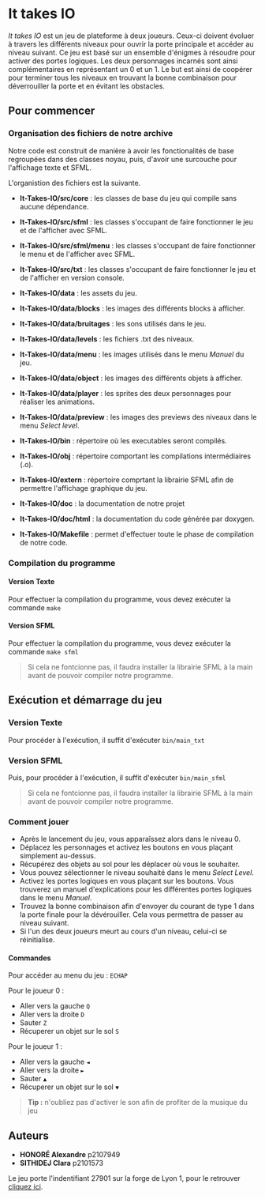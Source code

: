 
# It takes IO 

_It takes IO_ est un jeu de plateforme à deux joueurs. Ceux-ci doivent évoluer à travers les différents niveaux pour ouvrir la porte principale et accéder au niveau suivant. Ce jeu est basé sur un ensemble d'énigmes à résoudre pour activer des portes logiques. Les deux personnages incarnés sont ainsi complémentaires en représentant un 0 et un 1. Le but est ainsi de coopérer pour terminer tous les niveaux en trouvant la bonne combinaison pour déverrouiller la porte et en évitant les obstacles.

## Pour commencer

### Organisation des fichiers de notre archive

Notre code est construit de manière à avoir les fonctionalités de base regroupées dans des classes noyau, puis, d'avoir une surcouche pour l'affichage texte et SFML.

L'organistion des fichiers est la suivante.

- **It-Takes-IO/src/core** : les classes de base du jeu qui compile sans aucune dépendance.
- **It-Takes-IO/src/sfml** : les classes s'occupant de faire fonctionner le jeu et de l'afficher avec SFML.
- **It-Takes-IO/src/sfml/menu** : les classes s'occupant de faire fonctionner le menu et de l'afficher avec SFML.
- **It-Takes-IO/src/txt** : les classes s'occupant de faire fonctionner le jeu et de l'afficher en version console.

- **It-Takes-IO/data** : les assets du jeu.
- **It-Takes-IO/data/blocks** : les images des différents blocks à afficher.
- **It-Takes-IO/data/bruitages** : les sons utilisés dans le jeu.
- **It-Takes-IO/data/levels** : les fichiers .txt des niveaux.
- **It-Takes-IO/data/menu** : les images utilisés dans le menu _Manuel_ du jeu.
- **It-Takes-IO/data/object** : les images des différents objets à afficher.
- **It-Takes-IO/data/player** : les sprites des deux personnages pour réaliser les animations.
- **It-Takes-IO/data/preview** : les images des previews des niveaux dans le menu _Select level_.

- **It-Takes-IO/bin** : répertoire où les executables seront compilés.

- **It-Takes-IO/obj** : répertoire comportant les compilations intermédiaires (.o).

- **It-Takes-IO/extern** : répertoire comprtant la librairie SFML afin de permettre l'affichage graphique du jeu.

- **It-Takes-IO/doc** : la documentation de notre projet 
- **It-Takes-IO/doc/html** : la documentation du code générée par doxygen.

- **It-Takes-IO/Makefile** : permet d'effectuer toute le phase de compilation de notre code.

### Compilation du programme

#### Version Texte 
Pour effectuer la compilation du programme, vous devez exécuter la commande `make`

#### Version SFML
Pour effectuer la compilation du programme, vous devez exécuter la commande `make sfml`

> Si cela ne fontcionne pas, il faudra installer la librairie SFML à la main avant de pouvoir compiler notre programme. 

## Exécution et démarrage du jeu 

### Version Texte 
Pour procéder à l'exécution, il suffit d'exécuter `bin/main_txt`

### Version SFML

Puis, pour procéder à l'exécution, il suffit d'exécuter `bin/main_sfml`

> Si cela ne fontcionne pas, il faudra installer la librairie SFML à la main avant de pouvoir compiler notre programme. 

### Comment jouer 

- Après le lancement du jeu, vous apparaîssez alors dans le niveau 0.
- Déplacez les personnages et activez les boutons en vous plaçant simplement au-dessus.
- Récupérez des objets au sol pour les déplacer où vous le souhaiter. 
- Vous pouvez sélectionner le niveau souhaité dans le menu _Select Level_.
- Activez les portes logiques en vous plaçant sur les boutons. Vous trouverez un manuel d'explications pour les différentes portes logiques dans le menu _Manuel_. 
- Trouvez la bonne combinaison afin d'envoyer du courant de type 1 dans la porte finale pour la dévérouiller. Cela vous permettra de passer au niveau suivant.
- Si l'un des deux joueurs meurt au cours d'un niveau, celui-ci se réinitialise. 

#### Commandes 

Pour accéder au menu du jeu : `ECHAP`

Pour le joueur 0 : 
- Aller vers la gauche `Q`
- Aller vers la droite `D`
- Sauter `Z`
- Récuperer un objet sur le sol `S`

Pour le joueur 1 : 
- Aller vers la gauche `◄`
- Aller vers la droite `►`
- Sauter `▲`
- Récuperer un objet sur le sol `▼`

> **Tip :** n'oubliez pas d'activer le son afin de profiter de la musique du jeu

## Auteurs

* **HONORÉ Alexandre** p2107949
* **SITHIDEJ Clara** p2101573

Le jeu porte l'indentifiant 27901 sur la forge de Lyon 1, pour le retrouver [cliquez ici](https://forge.univ-lyon1.fr/p2107949/It-Takes-IO).






